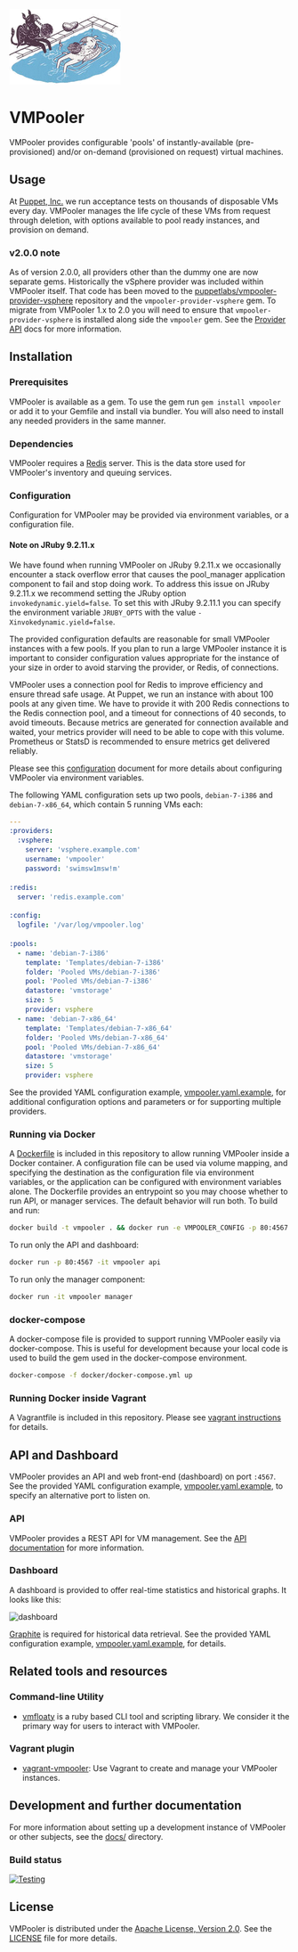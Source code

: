 ![VMPooler](lib/vmpooler/public/img/logo.png)

# VMPooler

VMPooler provides configurable 'pools' of instantly-available (pre-provisioned) and/or on-demand (provisioned on request) virtual machines.

## Usage

At [Puppet, Inc.](http://puppet.com) we run acceptance tests on thousands of disposable VMs every day. VMPooler manages the life cycle of these VMs from request through deletion, with options available to pool ready instances, and provision on demand.

### v2.0.0 note

As of version 2.0.0, all providers other than the dummy one are now separate gems. Historically the vSphere provider was included within VMPooler itself. That code has been moved to the [puppetlabs/vmpooler-provider-vsphere](https://github.com/puppetlabs/vmpooler-provider-vsphere) repository and the `vmpooler-provider-vsphere` gem. To migrate from VMPooler 1.x to 2.0 you will need to ensure that `vmpooler-provider-vsphere` is installed along side the `vmpooler` gem. See the  [Provider API](docs/PROVIDER_API.md) docs for more information.

## Installation

### Prerequisites

VMPooler is available as a gem. To use the gem run `gem install vmpooler` or add it to your Gemfile and install via bundler. You will also need to install any needed providers in the same manner.

### Dependencies

VMPooler requires a [Redis](http://redis.io/) server. This is the data store used for VMPooler's inventory and queuing services.

### Configuration

Configuration for VMPooler may be provided via environment variables, or a configuration file.

#### Note on JRuby 9.2.11.x

We have found when running VMPooler on JRuby 9.2.11.x we occasionally encounter a stack overflow error that causes the pool\_manager application component to fail and stop doing work. To address this issue on JRuby 9.2.11.x we recommend setting the JRuby option `invokedynamic.yield=false`. To set this with JRuby 9.2.11.1 you can specify the environment variable `JRUBY_OPTS` with the value `-Xinvokedynamic.yield=false`.

The provided configuration defaults are reasonable for  small VMPooler instances with a few pools. If you plan to run a large VMPooler instance it is important to consider configuration values appropriate for the instance of your size in order to avoid starving the provider, or Redis, of connections.

VMPooler uses a connection pool for Redis to improve efficiency and ensure thread safe usage. At Puppet, we run an instance with about 100 pools at any given time. We have to provide it with 200 Redis connections to the Redis connection pool, and a timeout for connections of 40 seconds, to avoid timeouts. Because metrics are generated for connection available and waited, your metrics provider will need to be able to cope with this volume. Prometheus or StatsD is recommended to ensure metrics get delivered reliably.

Please see this [configuration](docs/configuration.md) document for more details about configuring VMPooler via environment variables.

The following YAML configuration sets up two pools, `debian-7-i386` and `debian-7-x86_64`, which contain 5 running VMs each:

```yaml
---
:providers:
  :vsphere:
    server: 'vsphere.example.com'
    username: 'vmpooler'
    password: 'swimsw1msw!m'

:redis:
  server: 'redis.example.com'

:config:
  logfile: '/var/log/vmpooler.log'

:pools:
  - name: 'debian-7-i386'
    template: 'Templates/debian-7-i386'
    folder: 'Pooled VMs/debian-7-i386'
    pool: 'Pooled VMs/debian-7-i386'
    datastore: 'vmstorage'
    size: 5
    provider: vsphere
  - name: 'debian-7-x86_64'
    template: 'Templates/debian-7-x86_64'
    folder: 'Pooled VMs/debian-7-x86_64'
    pool: 'Pooled VMs/debian-7-x86_64'
    datastore: 'vmstorage'
    size: 5
    provider: vsphere
```

See the provided YAML configuration example, [vmpooler.yaml.example](vmpooler.yaml.example), for additional configuration options and parameters or for supporting multiple providers.

### Running via Docker

A [Dockerfile](/docker/Dockerfile) is included in this repository to allow running VMPooler inside a Docker container. A configuration file can be used via volume mapping, and specifying the destination as the configuration file via environment variables, or the application can be configured with environment variables alone. The Dockerfile provides an entrypoint so you may choose whether to run API, or manager services. The default behavior will run both. To build and run:

```bash
docker build -t vmpooler . && docker run -e VMPOOLER_CONFIG -p 80:4567 -it vmpooler
```

To run only the API and dashboard:

```bash
docker run -p 80:4567 -it vmpooler api
```

To run only the manager component:

```bash
docker run -it vmpooler manager
```

### docker-compose

A docker-compose file is provided to support running VMPooler easily via docker-compose. This is useful for development because your local code is used to build the gem used in the docker-compose environment.

```bash
docker-compose -f docker/docker-compose.yml up
```

### Running Docker inside Vagrant

A Vagrantfile is included in this repository. Please see [vagrant instructions](docs/vagrant.md) for details.

## API and Dashboard

VMPooler provides an API and web front-end (dashboard) on port `:4567`.  See the provided YAML configuration example, [vmpooler.yaml.example](vmpooler.yaml.example), to specify an alternative port to listen on.

### API

VMPooler provides a REST API for VM management.  See the [API documentation](docs/API.md) for more information.

### Dashboard

A dashboard is provided to offer real-time statistics and historical graphs.  It looks like this:

![dashboard](https://raw.github.com/sschneid/vmpooler/gh-pages/img/screenshots/dashboard.png)

[Graphite](http://graphite.wikidot.com/) is required for historical data retrieval.  See the provided YAML configuration example, [vmpooler.yaml.example](vmpooler.yaml.example), for details.

## Related tools and resources

### Command-line Utility

- [vmfloaty](https://github.com/puppetlabs/vmfloaty) is a ruby based CLI tool and scripting library. We consider it the primary way for users to interact with VMPooler.

### Vagrant plugin

- [vagrant-vmpooler](https://github.com/briancain/vagrant-vmpooler): Use Vagrant to create and manage your VMPooler instances.

## Development and further documentation

For more information about setting up a development instance of VMPooler or other subjects, see the [docs/](docs) directory.

### Build status

[![Testing](https://github.com/puppetlabs/vmpooler/actions/workflows/testing.yml/badge.svg)](https://github.com/puppetlabs/vmpooler/actions/workflows/testing.yml)

## License

VMPooler is distributed under the [Apache License, Version 2.0](http://www.apache.org/licenses/LICENSE-2.0.html).  See the [LICENSE](LICENSE) file for more details.
